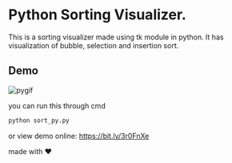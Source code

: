 
# Python Sorting Visualizer.

This is a sorting visualizer made using tk module in python. It has visualization of bubble, selection and insertion sort.



## Demo

![pygif](https://user-images.githubusercontent.com/73174780/191504807-eb2c2bf7-19b0-4b3c-a163-83c39eeb41e6.gif)

you can run this through cmd


```bash
python sort_py.py
```
or view demo online: https://bit.ly/3r0FnXe



made with ❤️
